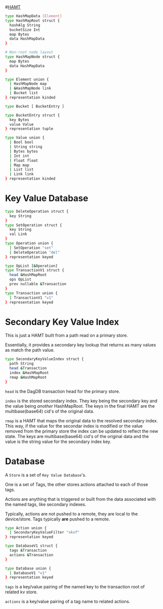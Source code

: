 #[HAMT](https://github.com/ipld/specs/blob/master/data-structures/hashmap.md)

```sh
type HashMapData [Element]
type HashMapRoot struct {
  hashAlg String
  bucketSize Int
  map Bytes
  data HashMapData
}

# Non-root node layout
type HashMapNode struct {
  map Bytes
  data HashMapData
}

type Element union {
  | HashMapNode map
  | &HashMapNode link
  | Bucket list
} representation kinded

type Bucket [ BucketEntry ]

type BucketEntry struct {
  key Bytes
  value Value
} representation tuple

type Value union {
  | Bool bool
  | String string
  | Bytes bytes
  | Int int
  | Float float
  | Map map
  | List list
  | Link link
} representation kinded
```

# Key Value Database

```sh
type DeleteOperation struct {
  key String
}
type SetOperation struct {
  key String
  val Link
}
type Operation union {
  | SetOperation "set"
  | DeleteOperation "del"
} representation keyed

type OpList [&Operation]
type TransactionV1 struct {
  head &HashMapRoot
  ops OpList
  prev nullable &Transaction
}
type Transaction union {
  | TransactionV1 "v1"
} representation keyed
```

# Secondary Key Value Index

This is just a HAMT built from a path read on a primary store.

Essentially, it provides a secondary key lookup that returns as many
values as match the path value.

```sh
type SecondaryKeyValueIndex struct {
  path String
  head &Transaction
  index &HashMapRoot
  rmap &HashMapRoot
}
```

`head` is the DagDB transaction head for the primary store.

`index` is the stored secondary index. They key being the secondary
key and the value being *another* HashMapRoot. The keys in the final
HAMT are the multibase(base64) cid's of the original data.

`rmap` is a HAMT that maps the original data to the resolved secondary
index. This way, if the value for the secondar index is modified or the
value removed from the primary store the index can be updated to reflect
the new state. The keys are multibase(base64) cid's of the original data
and the value is the string value for the secondary index key.

# Database

A `Store` is a set of `Key Value Database`'s.

One is a set of Tags, the other stores actions
attached to each of those tags.

Actions are anything that is triggered or built
from the data associated with the named tags, like
secondary indexes.

Typically, actions are not pushed to a remote, they are local
to the device/store. Tags typically **are** pushed to a remote.

```sh
type Action union {
  | SecondaryKeyValueFilter "skvf"
} representation keyed

type DatabaseV1 struct {
  tags &Transaction
  actions &Transaction
}

type Database union {
  | DatabaseV1 "v1"
} representation keyed
```

`tags` is a key/value pairing of the named key to the
transaction root of related kv store.

`actions` is a key/value pairing of a tag name to
related actions.
